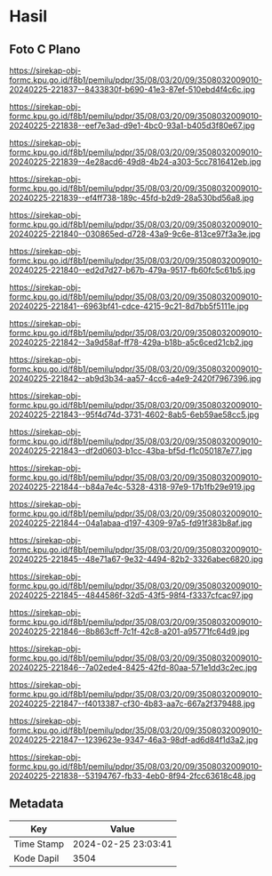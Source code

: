 # Hasil

## Foto C Plano

https://sirekap-obj-formc.kpu.go.id/f8b1/pemilu/pdpr/35/08/03/20/09/3508032009010-20240225-221837--8433830f-b690-41e3-87ef-510ebd4f4c6c.jpg

https://sirekap-obj-formc.kpu.go.id/f8b1/pemilu/pdpr/35/08/03/20/09/3508032009010-20240225-221838--eef7e3ad-d9e1-4bc0-93a1-b405d3f80e67.jpg

https://sirekap-obj-formc.kpu.go.id/f8b1/pemilu/pdpr/35/08/03/20/09/3508032009010-20240225-221839--4e28acd6-49d8-4b24-a303-5cc7816412eb.jpg

https://sirekap-obj-formc.kpu.go.id/f8b1/pemilu/pdpr/35/08/03/20/09/3508032009010-20240225-221839--ef4ff738-189c-45fd-b2d9-28a530bd56a8.jpg

https://sirekap-obj-formc.kpu.go.id/f8b1/pemilu/pdpr/35/08/03/20/09/3508032009010-20240225-221840--030865ed-d728-43a9-9c6e-813ce97f3a3e.jpg

https://sirekap-obj-formc.kpu.go.id/f8b1/pemilu/pdpr/35/08/03/20/09/3508032009010-20240225-221840--ed2d7d27-b67b-479a-9517-fb60fc5c61b5.jpg

https://sirekap-obj-formc.kpu.go.id/f8b1/pemilu/pdpr/35/08/03/20/09/3508032009010-20240225-221841--6963bf41-cdce-4215-9c21-8d7bb5f5111e.jpg

https://sirekap-obj-formc.kpu.go.id/f8b1/pemilu/pdpr/35/08/03/20/09/3508032009010-20240225-221842--3a9d58af-ff78-429a-b18b-a5c6ced21cb2.jpg

https://sirekap-obj-formc.kpu.go.id/f8b1/pemilu/pdpr/35/08/03/20/09/3508032009010-20240225-221842--ab9d3b34-aa57-4cc6-a4e9-2420f7967396.jpg

https://sirekap-obj-formc.kpu.go.id/f8b1/pemilu/pdpr/35/08/03/20/09/3508032009010-20240225-221843--95f4d74d-3731-4602-8ab5-6eb59ae58cc5.jpg

https://sirekap-obj-formc.kpu.go.id/f8b1/pemilu/pdpr/35/08/03/20/09/3508032009010-20240225-221843--df2d0603-b1cc-43ba-bf5d-f1c050187e77.jpg

https://sirekap-obj-formc.kpu.go.id/f8b1/pemilu/pdpr/35/08/03/20/09/3508032009010-20240225-221844--b84a7e4c-5328-4318-97e9-17b1fb29e919.jpg

https://sirekap-obj-formc.kpu.go.id/f8b1/pemilu/pdpr/35/08/03/20/09/3508032009010-20240225-221844--04a1abaa-d197-4309-97a5-fd91f383b8af.jpg

https://sirekap-obj-formc.kpu.go.id/f8b1/pemilu/pdpr/35/08/03/20/09/3508032009010-20240225-221845--48e71a67-9e32-4494-82b2-3326abec6820.jpg

https://sirekap-obj-formc.kpu.go.id/f8b1/pemilu/pdpr/35/08/03/20/09/3508032009010-20240225-221845--4844586f-32d5-43f5-98f4-f3337cfcac97.jpg

https://sirekap-obj-formc.kpu.go.id/f8b1/pemilu/pdpr/35/08/03/20/09/3508032009010-20240225-221846--8b863cff-7c1f-42c8-a201-a95771fc64d9.jpg

https://sirekap-obj-formc.kpu.go.id/f8b1/pemilu/pdpr/35/08/03/20/09/3508032009010-20240225-221846--7a02ede4-8425-42fd-80aa-571e1dd3c2ec.jpg

https://sirekap-obj-formc.kpu.go.id/f8b1/pemilu/pdpr/35/08/03/20/09/3508032009010-20240225-221847--f4013387-cf30-4b83-aa7c-667a2f379488.jpg

https://sirekap-obj-formc.kpu.go.id/f8b1/pemilu/pdpr/35/08/03/20/09/3508032009010-20240225-221847--1239623e-9347-46a3-98df-ad6d84f1d3a2.jpg

https://sirekap-obj-formc.kpu.go.id/f8b1/pemilu/pdpr/35/08/03/20/09/3508032009010-20240225-221838--53194767-fb33-4eb0-8f94-2fcc63618c48.jpg


## Metadata

| Key        | Value               |
| ---------- | ------------------- |
| Time Stamp | 2024-02-25 23:03:41 |
| Kode Dapil | 3504                |



